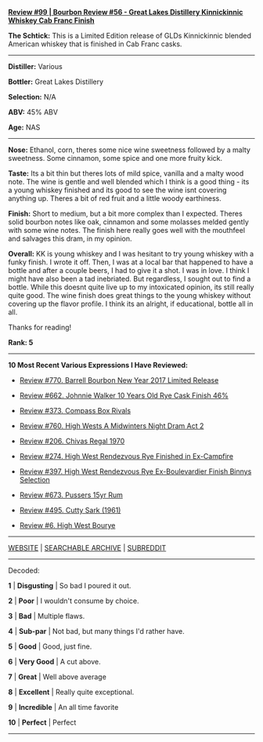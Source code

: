 
[**Review #99 | Bourbon Review #56 - Great Lakes Distillery Kinnickinnic Whiskey Cab Franc Finish**]( https://t8ke.review/review-99-great-lakes-distillery-kinnickinnic-cab-franc/)

**The Schtick:** This is a Limited Edition release of GLDs Kinnickinnic blended American whiskey that is finished in Cab Franc casks.

-----

**Distiller:** Various

**Bottler:** Great Lakes Distillery

**Selection:** N/A

**ABV:**  45% ABV

**Age:** NAS 

-----

**Nose:**  Ethanol, corn, theres some nice wine sweetness followed by a malty sweetness. Some cinnamon, some spice and one more fruity kick.  

**Taste:** Its a bit thin but theres lots of mild spice, vanilla and a malty wood note. The wine is gentle and well blended which I think is a good thing - its a young whiskey finished and its good to see the wine isnt covering anything up. Theres a bit of red fruit and a little woody earthiness. 

**Finish:** Short to medium, but a bit more complex than I expected. Theres solid bourbon notes like oak, cinnamon and some molasses melded gently with some wine notes. The finish here really goes well with the mouthfeel and salvages this dram, in my opinion. 

**Overall:** KK is young whiskey and I was hesitant to try young whiskey with a funky finish. I wrote it off. Then, I was at a local bar that happened to have a bottle and after a couple beers, I had to give it a shot. I was in love. I think I might have also been a tad inebriated. But regardless, I sought out to find a bottle. While this doesnt quite live up to my intoxicated opinion, its still really quite good. The wine finish does great things to the young whiskey without covering up the flavor profile. I think its an alright, if educational, bottle all in all. 

Thanks for reading!

**Rank: 5**

----- 

**10 Most Recent Various Expressions I Have Reviewed:** 

- [Review #770. Barrell Bourbon New Year 2017 Limited Release]( https://t8ke.review/review-770-barrell-bourbon-new-year-limited-edition-2017/) 

- [Review #662. Johnnie Walker 10 Years Old Rye Cask Finish 46%]( https://t8ke.review/review-662-johnnie-walker-select-cask-10-years-old-rye-cask-finish/) 

- [Review #373. Compass Box Rivals]( https://t8ke.review/review-373-compass-box-rivals/) 

- [Review #760. High Wests A Midwinters Night Dram Act 2]( https://t8ke.review/review-760-high-wests-a-midwinters-night-dram-act-2/) 

- [Review #206. Chivas Regal 1970]( https://t8ke.review/review-206-chivas-regal-12yr-1970/) 

- [Review #274. High West Rendezvous Rye Finished in Ex-Campfire]( https://t8ke.review/review-274-high-west-rendezvous-rye-ex-campfire/) 

- [Review #397. High West Rendezvous Rye Ex-Boulevardier Finish Binnys Selection]( https://t8ke.review/review-397-high-west-rendezvous-ex-boulevardier/) 

- [Review #673. Pussers 15yr Rum]( https://t8ke.review/review-673-pussers-15yr-rum/) 

- [Review #495. Cutty Sark (1961)]( https://t8ke.review/review-495-cutty-sark-1961/) 

- [Review #6. High West Bourye]( https://t8ke.review/review-6-high-west-bourye-2015/) 

-----

[WEBSITE](https://t8ke.review) | [SEARCHABLE ARCHIVE](https://t8ke.review/review-archive/) | [SUBREDDIT](https://reddit.com/r/t8kereviews)

-----

Decoded:

**1** | **Disgusting** | So bad I poured it out.

**2** | **Poor** | I wouldn't consume by choice.

**3** | **Bad** | Multiple flaws.

**4** | **Sub-par** | Not bad, but many things I'd rather have.

**5** | **Good** | Good, just fine.

**6** | **Very Good** | A cut above.

**7** | **Great** | Well above average

**8** | **Excellent** | Really quite exceptional.

**9** | **Incredible** | An all time favorite

**10** | **Perfect** | Perfect

----

